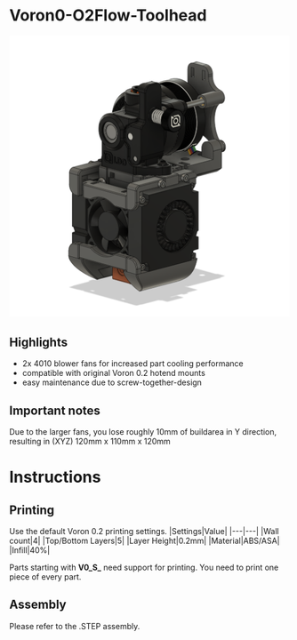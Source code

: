 # Voron0-O2Flow-Toolhead
![](./images/Voron0-O2Flow-Toolhead-assembly.PNG)

## Highlights
- 2x 4010 blower fans for increased part cooling performance
- compatible with original Voron 0.2 hotend mounts
- easy maintenance due to screw-together-design

## Important notes
Due to the larger fans, you lose roughly 10mm of buildarea in Y direction, resulting in (XYZ) 120mm x 110mm x 120mm

# Instructions

## Printing
Use the default Voron 0.2 printing settings.
|Settings|Value|
|---|---|
|Wall count|4|
|Top/Bottom Layers|5|
|Layer Height|0.2mm|
|Material|ABS/ASA|
|Infill|40%|

Parts starting with **V0_S_** need support for printing.
You need to print one piece of every part.

## Assembly
Please refer to the .STEP assembly.